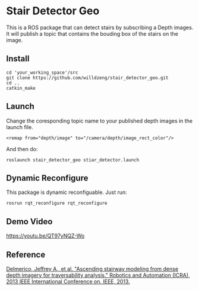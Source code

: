 # Stair Detector Geo
This is a ROS package that can detect stairs by subscribing a Depth images.
It will publish a topic that contains the bouding box of the stairs on the image.
## Install
```
cd 'your_working_space'/src
git clone https://github.com/willdzeng/stair_detector_geo.git
cd ..
catkin_make
```
## Launch
Change the coresponding topic name to your published depth images in the launch file.
```
<remap from="depth/image" to="/camera/depth/image_rect_color"/>
```
And then do:
```
roslaunch stair_detector_geo stiar_detector.launch
```
## Dynamic Reconfigure
This package is dynamic reconfiguable.
Just run:
```
rosrun rqt_reconfigure rqt_reconfigure
```
## Demo Video
https://youtu.be/QT97yNQZ-Wo

## Reference
[Delmerico, Jeffrey A., et al. "Ascending stairway modeling from dense depth imagery for traversability analysis." Robotics and Automation (ICRA), 2013 IEEE International Conference on. IEEE, 2013.](
http://web.eecs.umich.edu/~jjcorso/pubs/delmerico_ICRA2013_stairs.pdf)
